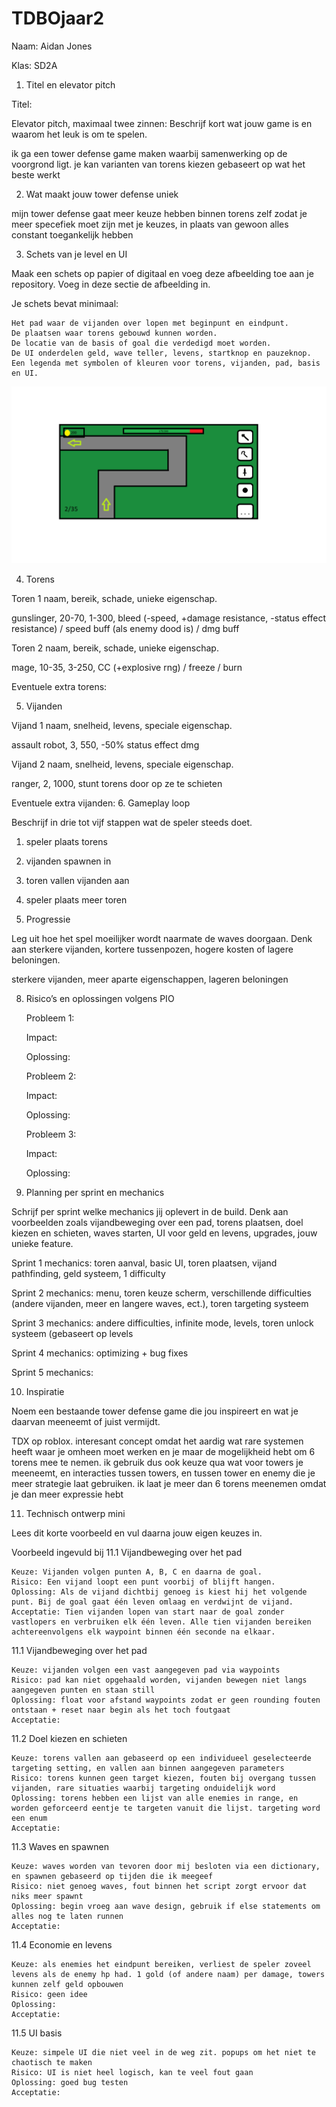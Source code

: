 # TDBOjaar2
Naam: Aidan Jones

Klas: SD2A

1. Titel en elevator pitch

Titel: 

Elevator pitch, maximaal twee zinnen: Beschrijf kort wat jouw game is en waarom het leuk is om te spelen.

ik ga een tower defense game maken waarbij samenwerking op de voorgrond ligt. je kan varianten van torens kiezen gebaseert op wat het beste werkt


2. Wat maakt jouw tower defense uniek

mijn tower defense gaat meer keuze hebben binnen torens zelf zodat je meer specefiek moet zijn met je keuzes, in plaats van gewoon alles constant toegankelijk hebben


3. Schets van je level en UI

Maak een schets op papier of digitaal en voeg deze afbeelding toe aan je repository. Voeg in deze sectie de afbeelding in.

Je schets bevat minimaal:

    Het pad waar de vijanden over lopen met beginpunt en eindpunt.
    De plaatsen waar torens gebouwd kunnen worden.
    De locatie van de basis of goal die verdedigd moet worden.
    De UI onderdelen geld, wave teller, levens, startknop en pauzeknop.
    Een legenda met symbolen of kleuren voor torens, vijanden, pad, basis en UI.

![alt text](https://github.com/strddustt/TDBOjaar2/blob/main/game%20design/game%20design%20sketch.png?raw=true)


4. Torens

Toren 1 naam, bereik, schade, unieke eigenschap.

gunslinger, 20-70, 1-300, bleed (-speed, +damage resistance, -status effect resistance) / speed buff (als enemy dood is) / dmg buff 

Toren 2 naam, bereik, schade, unieke eigenschap.

mage, 10-35, 3-250, CC (+explosive rng) / freeze / burn

Eventuele extra torens:

5. Vijanden

Vijand 1 naam, snelheid, levens, speciale eigenschap.

assault robot, 3, 550, -50% status effect dmg

Vijand 2 naam, snelheid, levens, speciale eigenschap.

ranger, 2, 1000, stunt torens door op ze te schieten

Eventuele extra vijanden:
6. Gameplay loop

Beschrijf in drie tot vijf stappen wat de speler steeds doet. 
1. speler plaats torens
2. vijanden spawnen in
3. toren vallen vijanden aan
4. speler plaats meer toren

7. Progressie

Leg uit hoe het spel moeilijker wordt naarmate de waves doorgaan. Denk aan sterkere vijanden, kortere tussenpozen, hogere kosten of lagere beloningen.

sterkere vijanden, meer aparte eigenschappen, lageren beloningen

8. Risico’s en oplossingen volgens PIO

    Probleem 1:

    Impact:

    Oplossing:

    Probleem 2:

    Impact:

    Oplossing:

    Probleem 3:

    Impact:

    Oplossing:

9. Planning per sprint en mechanics

Schrijf per sprint welke mechanics jij oplevert in de build. Denk aan voorbeelden zoals vijandbeweging over een pad, torens plaatsen, doel kiezen en schieten, waves starten, UI voor geld en levens, upgrades, jouw unieke feature.

Sprint 1 mechanics: toren aanval, basic UI, toren plaatsen, vijand pathfinding, geld systeem, 1 difficulty

Sprint 2 mechanics: menu, toren keuze scherm, verschillende difficulties (andere vijanden, meer en langere waves, ect.), toren targeting systeem

Sprint 3 mechanics: andere difficulties, infinite mode, levels, toren unlock systeem (gebaseert op levels

Sprint 4 mechanics: optimizing + bug fixes

Sprint 5 mechanics:


10. Inspiratie

Noem een bestaande tower defense game die jou inspireert en wat je daarvan meeneemt of juist vermijdt.

TDX op roblox. interesant concept omdat het aardig wat rare systemen heeft waar je omheen moet werken en je maar de mogelijkheid hebt om 6 torens mee te nemen. ik gebruik dus ook keuze qua wat voor towers je meeneemt, en interacties tussen towers, en tussen tower en enemy die je meer strategie laat gebruiken. ik laat je meer dan 6 torens meenemen omdat je dan meer expressie hebt

11. Technisch ontwerp mini

Lees dit korte voorbeeld en vul daarna jouw eigen keuzes in.

Voorbeeld ingevuld bij 11.1 Vijandbeweging over het pad

    Keuze: Vijanden volgen punten A, B, C en daarna de goal.
    Risico: Een vijand loopt een punt voorbij of blijft hangen.
    Oplossing: Als de vijand dichtbij genoeg is kiest hij het volgende punt. Bij de goal gaat één leven omlaag en verdwijnt de vijand.
    Acceptatie: Tien vijanden lopen van start naar de goal zonder vastlopers en verbruiken elk één leven. Alle tien vijanden bereiken achtereenvolgens elk waypoint binnen één seconde na elkaar.

11.1 Vijandbeweging over het pad

    Keuze: vijanden volgen een vast aangegeven pad via waypoints
    Risico: pad kan niet opgehaald worden, vijanden bewegen niet langs aangegeven punten en staan still
    Oplossing: float voor afstand waypoints zodat er geen rounding fouten ontstaan + reset naar begin als het toch foutgaat
    Acceptatie:

11.2 Doel kiezen en schieten

    Keuze: torens vallen aan gebaseerd op een individueel geselecteerde targeting setting, en vallen aan binnen aangegeven parameters
    Risico: torens kunnen geen target kiezen, fouten bij overgang tussen vijanden, rare situaties waarbij targeting onduidelijk word
    Oplossing: torens hebben een lijst van alle enemies in range, en worden geforceerd eentje te targeten vanuit die lijst. targeting word een enum
    Acceptatie: 

11.3 Waves en spawnen

    Keuze: waves worden van tevoren door mij besloten via een dictionary, en spawnen gebaseerd op tijden die ik meegeef
    Risico: niet genoeg waves, fout binnen het script zorgt ervoor dat niks meer spawnt
    Oplossing: begin vroeg aan wave design, gebruik if else statements om alles nog te laten runnen
    Acceptatie:

11.4 Economie en levens

    Keuze: als enemies het eindpunt bereiken, verliest de speler zoveel levens als de enemy hp had. 1 gold (of andere naam) per damage, towers kunnen zelf geld opbouwen
    Risico: geen idee
    Oplossing:
    Acceptatie:

11.5 UI basis

    Keuze: simpele UI die niet veel in de weg zit. popups om het niet te chaotisch te maken
    Risico: UI is niet heel logisch, kan te veel fout gaan
    Oplossing: goed bug testen
    Acceptatie:
